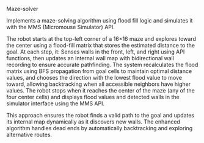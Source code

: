 Maze-solver

Implements a maze-solving algorithm using flood fill logic and simulates it with the MMS (Micromouse Simulator) API.

The robot starts at the top-left corner of a 16×16 maze and explores toward the center using a flood-fill matrix that stores the estimated distance to the goal. At each step, it:
Senses walls in the front, left, and right using API functions, then updates an internal wall map with bidirectional wall recording to ensure accurate pathfinding. The system recalculates the flood matrix using BFS propagation from goal cells to maintain optimal distance values, and chooses the direction with the lowest flood value to move toward, allowing backtracking when all accessible neighbors have higher values. The robot stops when it reaches the center of the maze (any of the four center cells) and displays flood values and detected walls in the simulator interface using the MMS API.

This approach ensures the robot finds a valid path to the goal and updates its internal map dynamically as it discovers new walls. The enhanced algorithm handles dead ends by automatically backtracking and exploring alternative routes.
